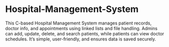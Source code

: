 # Hospital-Management-System
This C-based Hospital Management System manages patient records, doctor info, and appointments using linked lists and file handling. Admins can add, update, delete, and search patients, while patients can view doctor schedules. It’s simple, user-friendly, and ensures data is saved securely.
